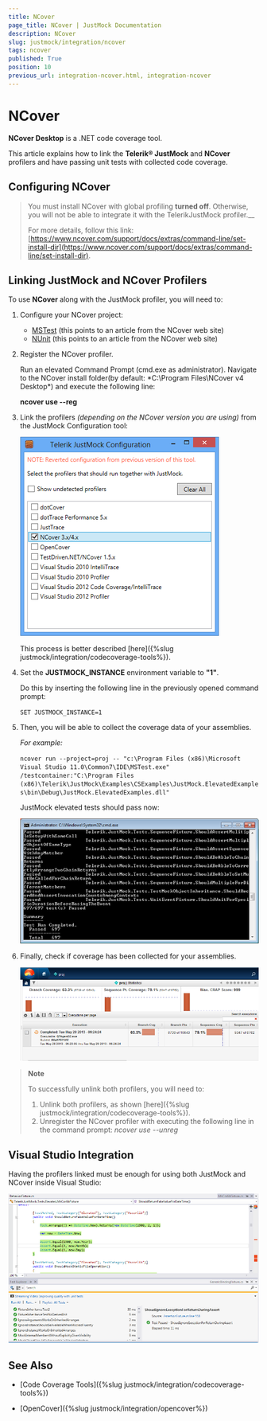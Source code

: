 ```yaml
---
title: NCover
page_title: NCover | JustMock Documentation
description: NCover
slug: justmock/integration/ncover
tags: ncover
published: True
position: 10
previous_url: integration-ncover.html, integration-ncover
---
```


# NCover

__NCover Desktop__ is a .NET code coverage tool.

This article explains how to link the __Telerik® JustMock__ and __NCover__ profilers and have passing unit tests with collected code coverage.

## Configuring NCover

> You must install NCover with global profiling __turned off__. Otherwise, you will not be able to integrate it with the TelerikJustMock profiler.__
> 
> For more details, follow this link: [https://www.ncover.com/support/docs/extras/command-line/set-install-dir](https://www.ncover.com/support/docs/extras/command-line/set-install-dir). 


## Linking JustMock and NCover Profilers

To use __NCover__ along with the JustMock profiler, you will need to:

1. Configure your NCover project:

	* [MSTest](https://www.ncover.com/support/docs/v4/user-guide/desktop/coverage_scenarios/how_do_i_collect_data_from_mstest) (this points to an article from the NCover web site) 
	* [NUnit](https://www.ncover.com/support/docs/v4/user-guide/desktop/coverage_scenarios/how_do_i_collect_data_from_nunit) (this points to an article from the NCover web site)

1. Register the NCover profiler.
                
	Run an elevated Command Prompt (cmd.exe as administrator). Navigate to the NCover install folder(by default: *C:\Program Files\NCover v4 Desktop\*) and execute the following line:
	
	__ncover use --reg__

1. Link the profilers *(depending on the NCover version you are using)* from the JustMock Configuration tool:

	![NCover Link Profilers](images/NCoverLinkProfilers.png)
	
	This process is better described [here]({%slug justmock/integration/codecoverage-tools%}).
              
1. Set the __JUSTMOCK_INSTANCE__ environment variable to __"1"__.

	Do this by inserting the following line in the previously opened command prompt:

	`SET JUSTMOCK_INSTANCE=1`


1. Then, you will be able to collect the coverage data of your assemblies.

	*For example:*

	`ncover run --project=proj -- "c:\Program Files (x86)\Microsoft Visual Studio 11.0\Common7\IDE\MSTest.exe" /testcontainer:"C:\Program Files (x86)\Telerik\JustMock\Examples\CSExamples\JustMock.ElevatedExamples\bin\Debug\JustMock.ElevatedExamples.dll"`

	JustMock elevated tests should pass now:

	![NCover Test Results](images/NCoverTestResults.png)


1. Finally, check if coverage has been collected for your assemblies.

	![NCover Coverage Results](images/NCoverCoverageResults.png)


> **Note**
>
> To successfully unlink both profilers, you will need to:
>
> 1. Unlink both profilers, as shown [here]({%slug justmock/integration/codecoverage-tools%}).
> 1. Unregister the NCover profiler with executing the following line in the command prompt: *ncover use --unreg* 

## Visual Studio Integration

Having the profilers linked must be enough for using both JustMock and NCover inside Visual Studio:

![NCoverVSResults](images/NCoverVSResults.png)


## See Also

 * [Code Coverage Tools]({%slug justmock/integration/codecoverage-tools%})

 * [OpenCover]({%slug justmock/integration/opencover%})

